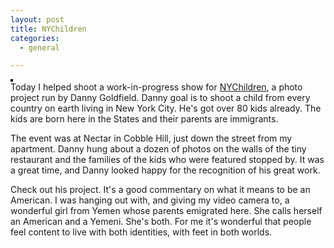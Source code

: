 ```yaml
---
layout: post
title: NYChildren
categories:
  - general

---
```


<a href="http://www.flickr.com/photos/94755749@N00/12832787/" title="photo sharing"><img src="http://photos11.flickr.com/12832787_a7063a77c4_m.jpg" alt="" style="border:solid 2px #000000;" /></a>
<br />
Today I helped shoot a work-in-progress show for <a href="http://www.nychildren.org"> NYChildren</a>, a photo project run by Danny Goldfield.  Danny goal is to shoot a child from every country on earth living in New York City.  He's got over 80 kids already.  The kids are born here in the States and their parents are immigrants.  

The event was at Nectar in Cobble Hill, just down the street from my apartment.  Danny hung about a dozen of photos on the walls of the tiny restaurant and the families of the kids who were featured stopped by.  It was a great time, and Danny looked happy for the recognition of his great work. 

Check out his project.  It's a good commentary on what it means to be an American.  I was hanging out with, and giving my video camera to, a wonderful girl from Yemen whose parents emigrated here.  She calls herself an American and a Yemeni.  She's both.  For me it's wonderful that people feel content to live with both identities, with feet in both worlds.
